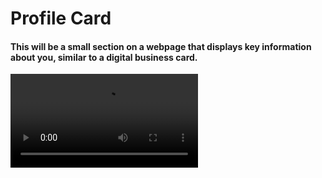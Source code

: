 <h1>Profile Card</h1>
<h4>This will be a small section on a webpage that displays key information about you, similar to a digital business card.</h4>
<video>
  <source src="https://www.loom.com/share/969bd47dd9cf4295a59e8df0964907b6?sid=0ee638c5-a16c-4431-ae41-54aa773f93e6">
</video>

